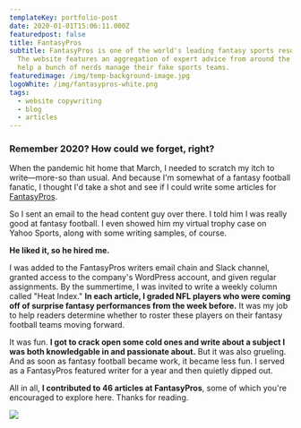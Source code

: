 ```yaml
---
templateKey: portfolio-post
date: 2020-01-01T15:06:11.000Z
featuredpost: false
title: FantasyPros
subtitle: FantasyPros is one of the world's leading fantasy sports resources.
  The website features an aggregation of expert advice from around the web to
  help a bunch of nerds manage their fake sports teams.
featuredimage: /img/temp-background-image.jpg
logoWhite: /img/fantasypros-white.png
tags:
  - website copywriting
  - blog
  - articles
---
```

### Remember 2020? How could we forget, right?

When the pandemic hit home that March, I needed to scratch my itch to write—more-so than usual. And because I'm somewhat of a fantasy football fanatic, I thought I'd take a shot and see if I could write some articles for [FantasyPros](https://www.fantasypros.com/). 

So I sent an email to the head content guy over there. I told him I was really good at fantasy football. I even showed him my virtual trophy case on Yahoo Sports, along with some writing samples, of course. 

**He liked it, so he hired me.** 

I was added to the FantasyPros writers email chain and Slack channel, granted access to the company's WordPress account, and given regular assignments. By the summertime, I was invited to write a weekly column called "Heat Index." **In each article, I graded NFL players who were coming off of surprise fantasy performances from the week before.** It was my job to help readers determine whether to roster these players on their fantasy football teams moving forward. 

It was fun. **I got to crack open some cold ones and write about a subject I was both knowledgable in and passionate about.** But it was also grueling. And as soon as fantasy football became work, it became less fun. I served as a FantasyPros featured writer for a year and then quietly dipped out. 

All in all, **I contributed to 46 articles at FantasyPros**, some of which you're encouraged to explore here. Thanks for reading.



![](/img/fantasy-pros-12-sleeper-nfl-draft-prospects.png)